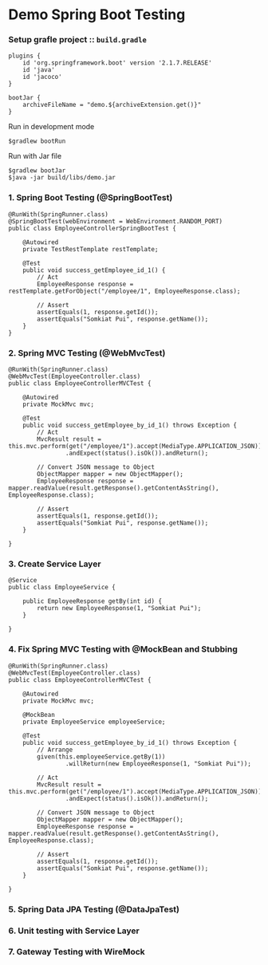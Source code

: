 # Demo Spring Boot Testing

### Setup grafle project :: `build.gradle`
```
plugins {
	id 'org.springframework.boot' version '2.1.7.RELEASE'
	id 'java'
	id 'jacoco'
}

bootJar {
	archiveFileName = "demo.${archiveExtension.get()}"
}
```

Run in development mode
```
$gradlew bootRun 
```

Run with Jar file
```
$gradlew bootJar
$java -jar build/libs/demo.jar 
```



### 1. Spring Boot Testing (@SpringBootTest)
```
@RunWith(SpringRunner.class)
@SpringBootTest(webEnvironment = WebEnvironment.RANDOM_PORT)
public class EmployeeControllerSpringBootTest {

    @Autowired
    private TestRestTemplate restTemplate;

    @Test
    public void success_getEmployee_id_1() {
        // Act
        EmployeeResponse response = restTemplate.getForObject("/employee/1", EmployeeResponse.class);

        // Assert
        assertEquals(1, response.getId());
        assertEquals("Somkiat Pui", response.getName());
    }
}
```

### 2. Spring MVC Testing (@WebMvcTest)
```
@RunWith(SpringRunner.class)
@WebMvcTest(EmployeeController.class)
public class EmployeeControllerMVCTest {

    @Autowired
    private MockMvc mvc;

    @Test
    public void success_getEmployee_by_id_1() throws Exception {
        // Act
        MvcResult result = this.mvc.perform(get("/employee/1").accept(MediaType.APPLICATION_JSON))
                .andExpect(status().isOk()).andReturn();

        // Convert JSON message to Object
        ObjectMapper mapper = new ObjectMapper();
        EmployeeResponse response = mapper.readValue(result.getResponse().getContentAsString(), EmployeeResponse.class);

        // Assert
        assertEquals(1, response.getId());
        assertEquals("Somkiat Pui", response.getName());
    }

}
```

### 3. Create Service Layer
```
@Service
public class EmployeeService {

    public EmployeeResponse getBy(int id) {
        return new EmployeeResponse(1, "Somkiat Pui");
    }

}
```

### 4. Fix Spring MVC Testing with @MockBean and Stubbing
```
@RunWith(SpringRunner.class)
@WebMvcTest(EmployeeController.class)
public class EmployeeControllerMVCTest {

    @Autowired
    private MockMvc mvc;

    @MockBean
    private EmployeeService employeeService;

    @Test
    public void success_getEmployee_by_id_1() throws Exception {
        // Arrange
        given(this.employeeService.getBy(1))
                .willReturn(new EmployeeResponse(1, "Somkiat Pui"));

        // Act
        MvcResult result = this.mvc.perform(get("/employee/1").accept(MediaType.APPLICATION_JSON))
                .andExpect(status().isOk()).andReturn();

        // Convert JSON message to Object
        ObjectMapper mapper = new ObjectMapper();
        EmployeeResponse response = mapper.readValue(result.getResponse().getContentAsString(), EmployeeResponse.class);

        // Assert
        assertEquals(1, response.getId());
        assertEquals("Somkiat Pui", response.getName());
    }

}
```

### 5. Spring Data JPA Testing (@DataJpaTest)

### 6. Unit testing with Service Layer

### 7. Gateway Testing with WireMock
